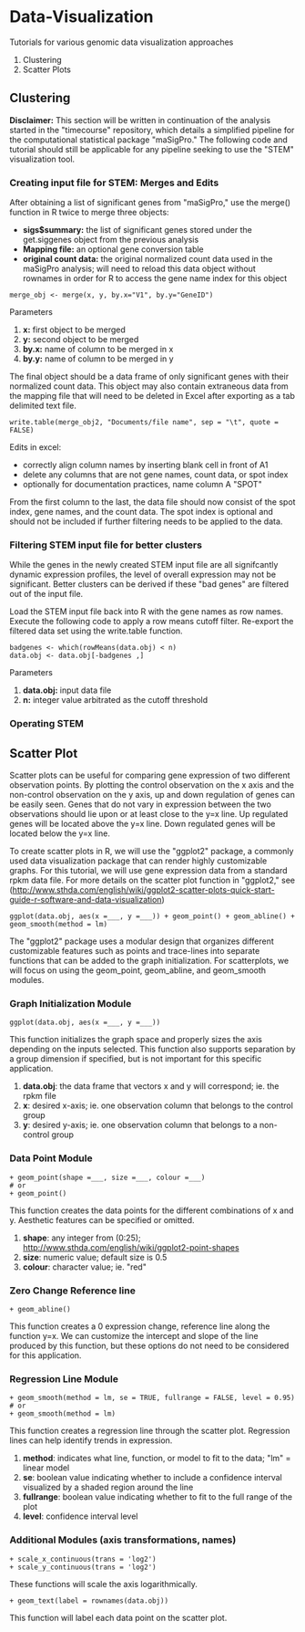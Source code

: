 # Data-Visualization
Tutorials for various genomic data visualization approaches
1. Clustering
2. Scatter Plots
## Clustering
**Disclaimer:**
This section will be written in continuation of the analysis started in the "timecourse" repository, which details a simplified pipeline for the computational statistical package "maSigPro." The following code and tutorial should still be applicable for any pipeline seeking to use the "STEM" visualization tool.

### Creating input file for STEM: Merges and Edits
After obtaining a list of significant genes from "maSigPro," use the merge() function in R twice to merge three objects:
* **sigs$summary:** the list of significant genes stored under the get.siggenes object from the previous analysis
* **Mapping file:** an optional gene conversion table
* **original count data:** the original normalized count data used in the maSigPro analysis; will need to reload this data object without rownames in order for R to access the gene name index for this object
```
merge_obj <- merge(x, y, by.x="V1", by.y="GeneID")
```
Parameters
1. **x:** first object to be merged
2. **y:** second object to be merged
3. **by.x:** name of column to be merged in x
4. **by.y:** name of column to be merged in y

The final object should be a data frame of only significant genes with their normalized count data. This object may also contain extraneous data from the mapping file that will need to be deleted in Excel after exporting as a tab delimited text file. 
```
write.table(merge_obj2, "Documents/file name", sep = "\t", quote = FALSE)
```
Edits in excel:
* correctly align column names by inserting blank cell in front of A1
* delete any columns that are not gene names, count data, or spot index
* optionally for documentation practices, name column A "SPOT"

From the first column to the last, the data file should now consist of the spot index, gene names, and the count data. The spot index is optional and should not be included if further filtering needs to be applied to the data.

### Filtering STEM input file for better clusters
While the genes in the newly created STEM input file are all signifcantly dynamic expression profiles, the level of overall expression may not be significant. Better clusters can be derived if these "bad genes" are filtered out of the input file.

Load the STEM input file back into R with the gene names as row names. Execute the following code to apply a row means cutoff filter. Re-export the filtered data set using the write.table function.
```
badgenes <- which(rowMeans(data.obj) < n)
data.obj <- data.obj[-badgenes ,]
```
Parameters
1. **data.obj:** input data file
2. **n:** integer value arbitrated as the cutoff threshold

### Operating STEM



## Scatter Plot
Scatter plots can be useful for comparing gene expression of two different observation points. By plotting the control observation on the x axis and the non-control observation on the y axis, up and down regulation of genes can be easily seen. Genes that do not vary in expression between the two observations should lie upon or at least close to the y=x line. Up regulated genes will be located above the y=x line. Down regulated genes will be located below the y=x line. 

To create scatter plots in R, we will use the "ggplot2" package, a commonly used data visualization package that can render highly customizable graphs. For this tutorial, we will use gene expression data from a standard rpkm data file. For more details on the scatter plot function in "ggplot2," see (http://www.sthda.com/english/wiki/ggplot2-scatter-plots-quick-start-guide-r-software-and-data-visualization)
```
ggplot(data.obj, aes(x =___, y =___)) + geom_point() + geom_abline() + geom_smooth(method = lm)
```
The "ggplot2" package uses a modular design that organizes different customizable features such as points and trace-lines into separate functions that can be added to the graph initialization. For scatterplots, we will focus on using the geom_point, geom_abline, and geom_smooth modules.

### Graph Initialization Module
```
ggplot(data.obj, aes(x =___, y =___))
```
This function initializes the graph space and properly sizes the axis depending on the inputs selected. This function also supports separation by a group dimension if specified, but is not important for this specific application.
1. **data.obj**: the data frame that vectors x and y will correspond; ie. the rpkm file
2. **x**: desired x-axis; ie. one observation column that belongs to the control group
3. **y**: desired y-axis; ie. one observation column that belongs to a non-control group

### Data Point Module
```
+ geom_point(shape =___, size =___, colour =___)
# or
+ geom_point()
```
This function creates the data points for the different combinations of x and y. Aesthetic features can be specified or omitted.
1. **shape**: any integer from (0:25); http://www.sthda.com/english/wiki/ggplot2-point-shapes 
2. **size**: numeric value; default size is 0.5
3. **colour**: character value; ie. "red"

### Zero Change Reference line 
```
+ geom_abline()
```
This function creates a 0 expression change, reference line along the function y=x. We can customize the intercept and slope of the line produced by this function, but these options do not need to be considered for this application.

### Regression Line Module
```
+ geom_smooth(method = lm, se = TRUE, fullrange = FALSE, level = 0.95)
# or
+ geom_smooth(method = lm)
```
This function creates a regression line through the scatter plot. Regression lines can help identify trends in expression.
1. **method**: indicates what line, function, or model to fit to the data; "lm" = linear model
2. **se**: boolean value indicating whether to include a confidence interval visualized by a shaded region around the line
3. **fullrange**: boolean value indicating whether to fit to the full range of the plot
4. **level**: confidence interval level

### Additional Modules (axis transformations, names)
```
+ scale_x_continuous(trans = 'log2')
+ scale_y_continuous(trans = 'log2')
```
These functions will scale the axis logarithmically.

```
+ geom_text(label = rownames(data.obj))
```
This function will label each data point on the scatter plot.
